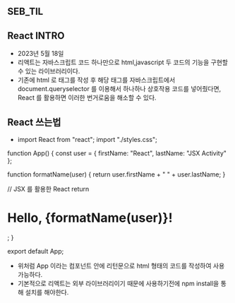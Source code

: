 ## SEB_TIL

## React INTRO
- 2023년 5월 18일
- 리액트는 자바스크립트 코드 하나만으로 html,javascript 두 코드의 기능을 구현할 수 있는 라이브러리이다.
- 기존에 html 로 태그를 작성 후 해당 태그를 자바스크립트에서 document.queryselector 를 이용해서 하나하나 상호작용 코드를 넣어줬다면, React 를 활용하면 이러한 번거로움을 해소할 수 있다.

## React 쓰는법
- import React from "react";
import "./styles.css";

function App() {
  const user = {
    firstName: "React",
    lastName: "JSX Activity"
  };

  function formatName(user) {
    return user.firstName + " " + user.lastName;
  }
  

  // JSX 를 활용한 React
  return <h1>Hello, {formatName(user)}!</h1>;
}

export default App;
- 위처럼 App 이라는 컴포넌트 안에 리턴문으로 html 형태의 코드를 작성하여 사용 가능하다.
- 기본적으로 리액트는 외부 라이브러리이기 때문에 사용하기전에 npm install을 통해 설치를 해야한다.

